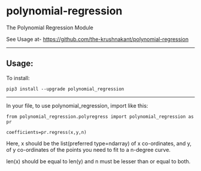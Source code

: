 # polynomial-regression
The Polynomial Regression Module

See Usage at-  https://github.com/the-krushnakant/polynomial-regression

-----------------------------------------------------------------------------------


Usage:
-----------------------------------------------------------------------------------


To install:

`pip3 install --upgrade polynomial_regression`

-----------------------------------------------------------------------------------

In your file, to use polynomial_regression, import like this:

`from polynomial_regression.polyregress import polynomial_regression as pr`

`coefficients=pr.regress(x,y,n)`

Here, x should be the list(preferred type=ndarray) of x co-ordinates, and y, of y co-ordinates of the points you need to fit to a n-degree curve. 

len(x) should be equal to len(y) and n must be lesser than or equal to both.



